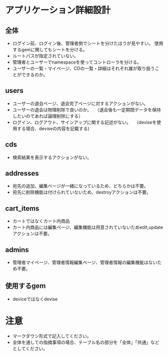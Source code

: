 # アプリケーション詳細設計
## 全体
- ログイン前、ログイン後、管理者側でシートを分けたほうが見やすい。
  使用するgemに関してもシートを分ける。
- ルートパスが指定されていない。
- 管理者とユーザーでnamespaceを使ってコントローラを分ける。
- ユーザーの一覧・マイページ、CDの一覧・詳細はそれぞれ誰が取り扱うことができるのか。

## users
- ユーザーの退会ページ、退会完了ページに対するアクションがない。
- ユーザーの退会は物理削除で良いのか。
　（退会後も一定期間データを保持したいのであれば論理削除にする）
- ログイン、ログアウト、サインアップに関する記述がない。
　（deviseを使用する場合、deviseの内容を記載する)

## cds
- 検索結果を表示するアクションがない。

## addresses
- 宛先の追加、編集ページが一緒になっているため、どちらかは不要。
- 宛先に削除機能は付けられていないため、destroyアクションは不要。

## cart_items
- カートではなくカート内商品
- カート内商品には編集ページ、編集機能は用意されていないためedit,updateアクションは不要。

## admins
- 管理者マイページ、管理者情報編集ページ、管理者情報の編集機能はないため不要。

## 使用するgem
- deviceではなくdevise

# 注意
* マークダウン形式で記入してください。
* 全体を通しての指摘事項の場合、テーブル名の部分を「全体」「共通」などとしてください。
